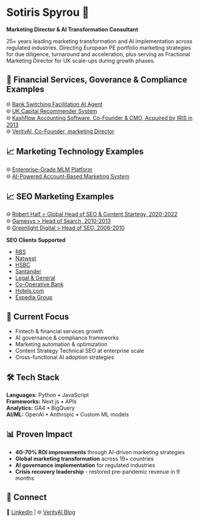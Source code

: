 # Sotiris Spyrou 🚀

**Marketing Director & AI Transformation Consultant**

25+ years leading marketing transformation and AI implementation across regulated industries. Directing European PE portfolio marketing strategies for due diligence, turnaround and acceleration, plus serving as Fractional Marketing Director for UK scale-ups during growth phases.

## 🏦 Financial Services, Goverance & Compliance Examples

🌐 [Bank Switching Facilitation AI Agent](https://github.com/sotirisspyrou-uk/financial-services-switching-cost-ai-agent)  
🌐 [UK Capital Recommender System](https://github.com/sotirisspyrou-uk/UK-Capital-Recommender-System)   
🌐 [Kashflow Accounting Software, Co-Founder & CMO, Acquired by IRIS in 2013](https://www.kashflow.com/)   
🌐 [VerityAI, Co-Founder, marketing Director](https://verityai.co/) 

## 📈 Marketing Technology Examples

🌐 [Enterprise-Grade MLM Platform](https://github.com/sotirisspyrou-uk/configurable-mlm-system)    
🌐 [AI-Powered Account-Based Marketing System](https://github.com/sotirisspyrou-uk/ABM-Account-Based-Marketing-System)   

## 📈 SEO Marketing Examples

🌐 [Robert Half > Global Head of SEO & Content Startegy, 2020-2022](https://www.roberthalf.com/)    
🌐 [Gamesys > Head of Search, 2010-2013](https://www.gamesysgroup.com/)   
🌐 [Greenlight Digital > Head of SEO, 2006-2010](https://www.greenlightdigital.com/)   

**SEO Clients Supported**
- [RBS](https://www.rbs.co.uk/)
- [Natwest](https://www.natwest.com/)
- [HSBC](https://www.hsbc.co.uk/)
- [Santander](https://www.santander.co.uk/)
- [Legal & General](https://www.legalandgeneral.com/)
- [Co-Operative Bank](https://www.co-operativebank.co.uk/)
- [Hotels.com](https://www.hotels.com/)
- [Expedia Group](https://expediagroup.com/)

## 🎯 Current Focus

- Fintech & financial services growth
- AI governance & compliance frameworks
- Marketing automation & optimization
- Content Strategy Technical SEO at enterprise scale
- Cross-functional AI adoption strategies

## 🛠️ Tech Stack

**Languages:** Python • JavaScript  
**Frameworks:** Next.js • APIs  
**Analytics:** GA4 • BigQuery  
**AI/ML:** OpenAI • Anthropic • Custom ML models

## 📊 Proven Impact

- **40-70% ROI improvements** through AI-driven marketing strategies
- **Global marketing transformation** across 19+ countries
- **AI governance implementation** for regulated industries
- **Crisis recovery leadership** - restored pre-pandemic revenue in 9 months

## 🤝 Connect

📧 [LinkedIn](https://www.linkedin.com/in/sspyrou/) | 🌐 [VerityAI Blog](https://verityai.co)
